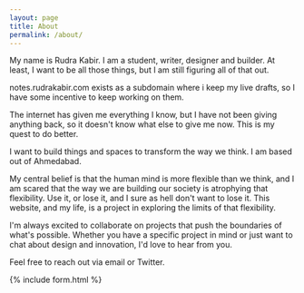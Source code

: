 ```yaml
---
layout: page
title: About
permalink: /about/
---
```

My name is Rudra Kabir. I am a student, writer, designer and builder. At least, I want to be all those things, but I am still figuring all of that out. 

notes.rudrakabir.com exists as a subdomain where i keep my live drafts, so I have some incentive to keep working on them. 

The internet has given me everything I know, but I have not been giving anything back, so it doesn't know what else to give me now. This is my quest to do better.

I want to build things and spaces to transform the way we think. I am based out of Ahmedabad. 

My central belief is that the human mind is more flexible than we think, and I am scared that the way we are building our society is atrophying that flexibility. Use it, or lose it, and I sure as hell don't want to lose it. This website, and my life, is a project in exploring the limits of that flexibility.

I'm always excited to collaborate on projects that push the boundaries of what's possible. Whether you have a specific project in mind or just want to chat about design and innovation, I'd love to hear from you.

Feel free to reach out via email or Twitter. 


{% include form.html %}